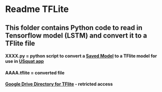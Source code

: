 # Readme TFLite

## This folder contains Python code to read in Tensorflow model (LSTM) and convert it to a TFlite file

####   XXXX.py = python script to convert a [Saved Model](https://github.com/grewe/USquatTrain/tree/main/SavedModel)  to a TFlite model for use in [USquat app](https://github.com/grewe/USquat)
####   AAAA.tflite = converted file
#### [Google Drive Directory for TFlite](https://drive.google.com/drive/u/0/folders/1__w0BdwhyE4I0rVr4JP5yF3TWG5cx06U) - retricted access
